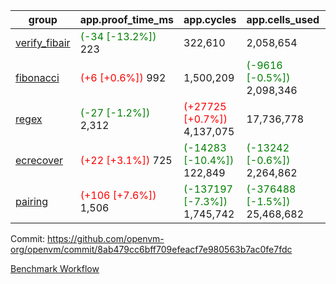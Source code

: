 | group | app.proof_time_ms | app.cycles | app.cells_used | leaf.proof_time_ms | leaf.cycles | leaf.cells_used |
| -- | -- | -- | -- | -- | -- | -- |
| [verify_fibair](https://github.com/openvm-org/openvm/blob/benchmark-results/benchmarks-pr/2152/verify_fibair-8ab479cc6bff709efeacf7e980563b7ac0fe7fdc.md) |<span style='color: green'>(-34 [-13.2%])</span> 223 |  322,610 |  2,058,654 |- | - | - |
| [fibonacci](https://github.com/openvm-org/openvm/blob/benchmark-results/benchmarks-pr/2152/fibonacci-8ab479cc6bff709efeacf7e980563b7ac0fe7fdc.md) |<span style='color: red'>(+6 [+0.6%])</span> 992 |  1,500,209 | <span style='color: green'>(-9616 [-0.5%])</span> 2,098,346 |- | - | - |
| [regex](https://github.com/openvm-org/openvm/blob/benchmark-results/benchmarks-pr/2152/regex-8ab479cc6bff709efeacf7e980563b7ac0fe7fdc.md) |<span style='color: green'>(-27 [-1.2%])</span> 2,312 | <span style='color: red'>(+27725 [+0.7%])</span> 4,137,075 |  17,736,778 |- | - | - |
| [ecrecover](https://github.com/openvm-org/openvm/blob/benchmark-results/benchmarks-pr/2152/ecrecover-8ab479cc6bff709efeacf7e980563b7ac0fe7fdc.md) |<span style='color: red'>(+22 [+3.1%])</span> 725 | <span style='color: green'>(-14283 [-10.4%])</span> 122,849 | <span style='color: green'>(-13242 [-0.6%])</span> 2,264,862 |- | - | - |
| [pairing](https://github.com/openvm-org/openvm/blob/benchmark-results/benchmarks-pr/2152/pairing-8ab479cc6bff709efeacf7e980563b7ac0fe7fdc.md) |<span style='color: red'>(+106 [+7.6%])</span> 1,506 | <span style='color: green'>(-137197 [-7.3%])</span> 1,745,742 | <span style='color: green'>(-376488 [-1.5%])</span> 25,468,682 |- | - | - |


Commit: https://github.com/openvm-org/openvm/commit/8ab479cc6bff709efeacf7e980563b7ac0fe7fdc

[Benchmark Workflow](https://github.com/openvm-org/openvm/actions/runs/18085520266)
